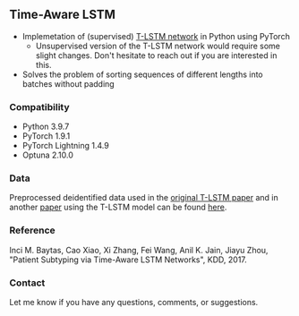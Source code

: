 ## Time-Aware LSTM

- Implemetation of (supervised) [T-LSTM network](https://dl.acm.org/doi/10.1145/3097983.3097997) in Python using PyTorch
  - Unsupervised version of the T-LSTM network would require some slight changes. Don't hesitate to reach out if you are interested in this.
- Solves the problem of sorting sequences of different lengths into batches without padding

### Compatibility
- Python 3.9.7
- PyTorch 1.9.1
- PyTorch Lightning 1.4.9
- Optuna 2.10.0

### Data

Preprocessed deidentified data used in the [original T-LSTM paper](http://https://github.com/illidanlab/T-LSTM.git) and in another [paper](https://github.com/sheryl-ai/Nature-Scientific-Reports) using the T-LSTM model can be found [here](https://github.com/sheryl-ai/Nature-Scientific-Reports/blob/master/Subtyping%20Procedure/data_PPMI.mat). 


### Reference

Inci M. Baytas, Cao Xiao, Xi Zhang, Fei Wang, Anil K. Jain, Jiayu Zhou, "Patient Subtyping via Time-Aware LSTM Networks", KDD, 2017.

### Contact 

Let me know if you have any questions, comments, or suggestions.